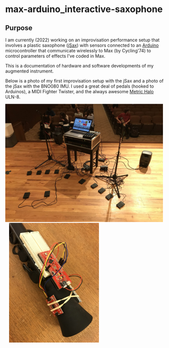 # max-arduino_interactive-saxophone

## Purpose
I am currently (2022) working on an improvisation performance setup that involves a plastic saxophone ([jSax](https://www.nuvoinstrumental.com/products/jsax/)) with sensors connected to an [Arduino](https://www.arduino.cc) microcontroller that communicate wirelessly to Max (by Cycling'74) to control parameters of effects I’ve coded in Max.

This is a documentation of hardware and software developments of my augmented instrument.

Below is a photo of my first improvisation setup with the jSax and a photo of the jSax with the BNO080 IMU. I used a great deal of pedals (hooked to Arduinos), a MIDI Fighter Twister, and the always awesome [Metric Halo](https://mhsecure.com/metric_halo/home.html) ULN-8.

<img src="/media/2021-performance-setup.jpeg" width="500">&nbsp;&nbsp;&nbsp;<img src="/media/2021-prototype.jpeg" width="285">
